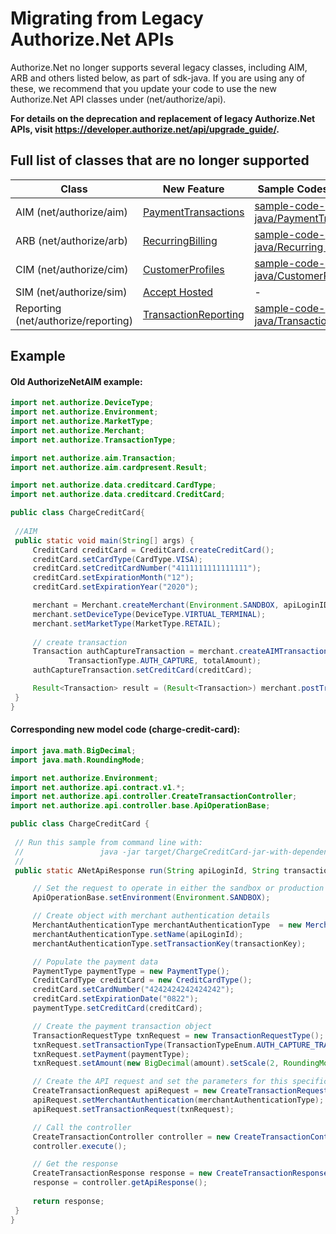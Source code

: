# Migrating from Legacy Authorize.Net APIs

Authorize.Net no longer supports several legacy classes, including AIM, ARB and others listed below, as part of sdk-java. If you are using any of these, we recommend that you update your code to use the new Authorize.Net API classes under (net/authorize/api).

**For details on the deprecation and replacement of legacy Authorize.Net APIs, visit https://developer.authorize.net/api/upgrade_guide/.**

## Full list of classes that are no longer supported
| Class                               | New Feature                                                                                                                                                    | Sample Codes directory                                                 |
|-------------------------------------|----------------------------------------------------------------------------------------------------------------------------------------------------------------|---------------------------------------------------------------------------------------------------------------------------|
| AIM (net/authorize/aim)             | [PaymentTransactions](https://developer.authorize.net/api/reference/index.html#payment-transactions)                                                           | [sample-code-java/PaymentTransactions](https://github.com/AuthorizeNet/sample-code-java/tree/master/src/main/java/net/authorize/sample/PaymentTransactions)    |
| ARB (net/authorize/arb)             | [RecurringBilling](https://developer.authorize.net/api/reference/index.html#recurring-billing)                                                                 | [sample-code-java/Recurring Billing](https://github.com/AuthorizeNet/sample-code-java/tree/master/src/main/java/net/authorize/sample/RecurringBilling)          | 
| CIM (net/authorize/cim)             | [CustomerProfiles](https://developer.authorize.net/api/reference/index.html#customer-profiles)                                                                 | [sample-code-java/CustomerProfiles](https://github.com/AuthorizeNet/sample-code-java/tree/master/src/main/java/net/authorize/sample/CustomerProfiles)          |
| SIM (net/authorize/sim)             | [Accept Hosted](https://developer.authorize.net/content/developer/en_us/api/reference/features/accept_hosted.html)                                             | -                                                                                                                         |
| Reporting	(net/authorize/reporting) | [TransactionReporting](https://developer.authorize.net/api/reference/index.html#transaction-reporting)                                                         | [sample-code-java/TransactionReporting](https://github.com/AuthorizeNet/sample-code-java/tree/master/src/main/java/net/authorize/sample/TransactionReporting) |

## Example 
#### Old AuthorizeNetAIM example: 
   ```java
import net.authorize.DeviceType;
import net.authorize.Environment;
import net.authorize.MarketType;
import net.authorize.Merchant;
import net.authorize.TransactionType;

import net.authorize.aim.Transaction;
import net.authorize.aim.cardpresent.Result;

import net.authorize.data.creditcard.CardType;
import net.authorize.data.creditcard.CreditCard;

public class ChargeCreditCard{
       
	//AIM
	public static void main(String[] args) {
		CreditCard creditCard = CreditCard.createCreditCard();
		creditCard.setCardType(CardType.VISA);
		creditCard.setCreditCardNumber("4111111111111111");
		creditCard.setExpirationMonth("12");
		creditCard.setExpirationYear("2020");

        merchant = Merchant.createMerchant(Environment.SANDBOX, apiLoginID, transactionKey);
        merchant.setDeviceType(DeviceType.VIRTUAL_TERMINAL);
        merchant.setMarketType(MarketType.RETAIL);
		
		// create transaction
		Transaction authCaptureTransaction = merchant.createAIMTransaction(
				TransactionType.AUTH_CAPTURE, totalAmount);
		authCaptureTransaction.setCreditCard(creditCard);

        Result<Transaction> result = (Result<Transaction>) merchant.postTransaction(authCaptureTransaction);
	}
}
```
#### Corresponding new model code (charge-credit-card):
   ```java
import java.math.BigDecimal;
import java.math.RoundingMode;

import net.authorize.Environment;
import net.authorize.api.contract.v1.*;
import net.authorize.api.controller.CreateTransactionController;
import net.authorize.api.controller.base.ApiOperationBase;

public class ChargeCreditCard {
	
    // Run this sample from command line with:
    //                 java -jar target/ChargeCreditCard-jar-with-dependencies.jar
    //
    public static ANetApiResponse run(String apiLoginId, String transactionKey, Double amount) {

        // Set the request to operate in either the sandbox or production environment
        ApiOperationBase.setEnvironment(Environment.SANDBOX);

        // Create object with merchant authentication details
        MerchantAuthenticationType merchantAuthenticationType  = new MerchantAuthenticationType() ;
        merchantAuthenticationType.setName(apiLoginId);
        merchantAuthenticationType.setTransactionKey(transactionKey);

        // Populate the payment data
        PaymentType paymentType = new PaymentType();
        CreditCardType creditCard = new CreditCardType();
        creditCard.setCardNumber("4242424242424242");
        creditCard.setExpirationDate("0822");
        paymentType.setCreditCard(creditCard);

        // Create the payment transaction object
        TransactionRequestType txnRequest = new TransactionRequestType();
        txnRequest.setTransactionType(TransactionTypeEnum.AUTH_CAPTURE_TRANSACTION.value());
        txnRequest.setPayment(paymentType);
        txnRequest.setAmount(new BigDecimal(amount).setScale(2, RoundingMode.CEILING));

        // Create the API request and set the parameters for this specific request
        CreateTransactionRequest apiRequest = new CreateTransactionRequest();
        apiRequest.setMerchantAuthentication(merchantAuthenticationType);
        apiRequest.setTransactionRequest(txnRequest);

        // Call the controller
        CreateTransactionController controller = new CreateTransactionController(apiRequest);
        controller.execute();

        // Get the response
        CreateTransactionResponse response = new CreateTransactionResponse();
        response = controller.getApiResponse();      
        
        return response;
    }
}
```
